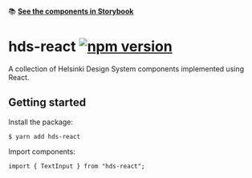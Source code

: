 :books: [**See the components in Storybook**](https://city-of-helsinki.github.io/helsinki-design-system/storybook/)

# hds-react [![npm version](https://badge.fury.io/js/hds-core.svg)](https://www.npmjs.com/package/hds-core)

A collection of Helsinki Design System components implemented using React.

## Getting started

Install the package:

```
$ yarn add hds-react
```

Import components:

```
import { TextInput } from "hds-react";
```
